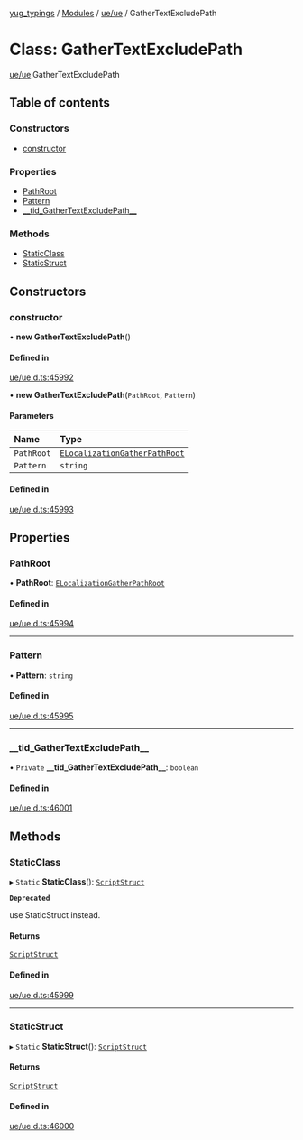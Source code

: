 [yug_typings](../README.md) / [Modules](../modules.md) / [ue/ue](../modules/ue_ue.md) / GatherTextExcludePath

# Class: GatherTextExcludePath

[ue/ue](../modules/ue_ue.md).GatherTextExcludePath

## Table of contents

### Constructors

- [constructor](ue_ue.GatherTextExcludePath.md#constructor)

### Properties

- [PathRoot](ue_ue.GatherTextExcludePath.md#pathroot)
- [Pattern](ue_ue.GatherTextExcludePath.md#pattern)
- [\_\_tid\_GatherTextExcludePath\_\_](ue_ue.GatherTextExcludePath.md#__tid_gathertextexcludepath__)

### Methods

- [StaticClass](ue_ue.GatherTextExcludePath.md#staticclass)
- [StaticStruct](ue_ue.GatherTextExcludePath.md#staticstruct)

## Constructors

### constructor

• **new GatherTextExcludePath**()

#### Defined in

[ue/ue.d.ts:45992](https://github.com/YugMetaverse/yug_typings/blob/25cad34/ue/ue.d.ts#L45992)

• **new GatherTextExcludePath**(`PathRoot`, `Pattern`)

#### Parameters

| Name | Type |
| :------ | :------ |
| `PathRoot` | [`ELocalizationGatherPathRoot`](../enums/ue_ue.ELocalizationGatherPathRoot.md) |
| `Pattern` | `string` |

#### Defined in

[ue/ue.d.ts:45993](https://github.com/YugMetaverse/yug_typings/blob/25cad34/ue/ue.d.ts#L45993)

## Properties

### PathRoot

• **PathRoot**: [`ELocalizationGatherPathRoot`](../enums/ue_ue.ELocalizationGatherPathRoot.md)

#### Defined in

[ue/ue.d.ts:45994](https://github.com/YugMetaverse/yug_typings/blob/25cad34/ue/ue.d.ts#L45994)

___

### Pattern

• **Pattern**: `string`

#### Defined in

[ue/ue.d.ts:45995](https://github.com/YugMetaverse/yug_typings/blob/25cad34/ue/ue.d.ts#L45995)

___

### \_\_tid\_GatherTextExcludePath\_\_

• `Private` **\_\_tid\_GatherTextExcludePath\_\_**: `boolean`

#### Defined in

[ue/ue.d.ts:46001](https://github.com/YugMetaverse/yug_typings/blob/25cad34/ue/ue.d.ts#L46001)

## Methods

### StaticClass

▸ `Static` **StaticClass**(): [`ScriptStruct`](ue_ue.ScriptStruct.md)

**`Deprecated`**

use StaticStruct instead.

#### Returns

[`ScriptStruct`](ue_ue.ScriptStruct.md)

#### Defined in

[ue/ue.d.ts:45999](https://github.com/YugMetaverse/yug_typings/blob/25cad34/ue/ue.d.ts#L45999)

___

### StaticStruct

▸ `Static` **StaticStruct**(): [`ScriptStruct`](ue_ue.ScriptStruct.md)

#### Returns

[`ScriptStruct`](ue_ue.ScriptStruct.md)

#### Defined in

[ue/ue.d.ts:46000](https://github.com/YugMetaverse/yug_typings/blob/25cad34/ue/ue.d.ts#L46000)

